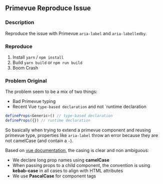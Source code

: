 ## Primevue Reproduce Issue

### Description

Reproduce the issue with Primevue `aria-label` and `aria-labelledby`.

### Reproduce

1. Install `yarn` / `npm install`
2. Build `yarn build` or `npm run build`
3. Boom Crash

### Problem Original

The problem seem to be a mix of two things:
* Bad Primevue typing
* Recent Vue `type-based declaration` and not `runtime declaration
```ts
defineProps<Generic>() // type-based declaration
defineProps({}) // runtime declaration
```

So basically when trying to extend a primevue component and reusing primevue type, properties like `aria-label` throw an error because they are not camelCase (and contain a `-`).

Based on [vue documentation](https://vuejs.org/guide/components/props.html#prop-passing-details), the casing is clear and non ambiguous:
* We declare long prop names using **camelCase**
* When passing props to a child component, the convention is using **kebab-case** in all cases to align with HTML attributes
* We use **PascalCase** for component tags
